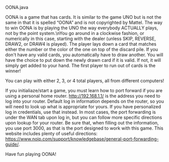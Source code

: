 OONA.java

OONA is a game that has cards. It is similar to the game UNO but is not the same in that it is spelled “OONA” and is not copyrighted by Mattel. The way to win OONA is by playing the UNO the way everybody ACTUALLY plays, not by the point system.\nYou go around in a clockwise fashion, or numerically in this case, starting with the dealer (unless SKIP, REVERSE, DRAW2, or DRAW4 is played). The player lays down a card that matches either the number or the color of the one on top of the discard pile. If you don't have any valid cards, you automatically have to draw another. You will have the choice to put down the newly drawn card if it is valid. If not, it will simply get added to your hand. The first player to run out of cards is the winner!

You can play with either 2, 3, or 4 total players, all from different computers!

If you initialiaze/start a game, you must learn how to port forward if you are using a personal home router. http://192.168.1.1/ is the address you need to log into your router. Default log in information depends on the router, so you will need to look up what is appropriate for yours. If you have personalized log in credentials, use that instead. In most cases, the port forwarding is under the WAN tab upon log in, but you can follow more specific directions upon lookup for your router. Be sure that, when filling out the information, you use port 3000, as that is the port designed to work with this game. This website includes plenty of useful directions: https://www.noip.com/support/knowledgebase/general-port-forwarding-guide/.

Have fun playing OONA!
